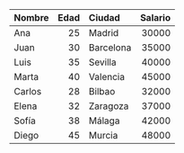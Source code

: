 | Nombre   |   Edad | Ciudad    |   Salario |
|:---------|-------:|:----------|----------:|
| Ana      |     25 | Madrid    |     30000 |
| Juan     |     30 | Barcelona |     35000 |
| Luis     |     35 | Sevilla   |     40000 |
| Marta    |     40 | Valencia  |     45000 |
| Carlos   |     28 | Bilbao    |     32000 |
| Elena    |     32 | Zaragoza  |     37000 |
| Sofía    |     38 | Málaga    |     42000 |
| Diego    |     45 | Murcia    |     48000 |